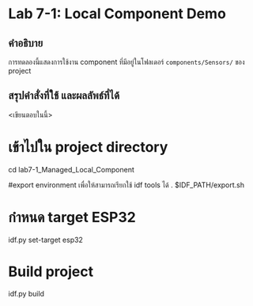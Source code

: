 # Lab 7-1: Local Component Demo

## คำอธิบาย
การทดลองนี้แสดงการใช้งาน component ที่มีอยู่ในโฟลเดอร์ `components/Sensors/` ของ project


## สรุปคำสั่งที่ใช้ และผลลัพธ์ที่ได้

<เขียนตอบในนี้>
# เข้าไปใน project directory
cd lab7-1_Managed_Local_Component

#export environment เพื่อให้สามารถเรียกใช้ idf tools ได้
. $IDF_PATH/export.sh

# กำหนด target ESP32
idf.py set-target esp32

# Build project
idf.py build
